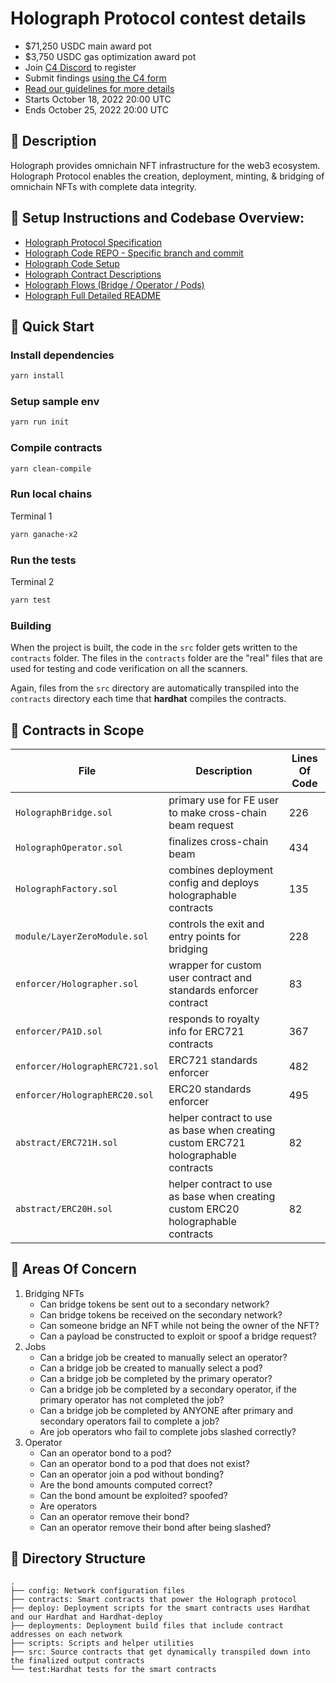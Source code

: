 # Holograph Protocol contest details

- $71,250 USDC main award pot
- $3,750 USDC gas optimization award pot
- Join [C4 Discord](https://discord.gg/code4rena) to register
- Submit findings [using the C4 form](https://code4rena.com/contests/2022-10-holograph-contest/submit)
- [Read our guidelines for more details](https://docs.code4rena.com/roles/wardens)
- Starts October 18, 2022 20:00 UTC
- Ends October 25, 2022 20:00 UTC

## 📃 Description

Holograph provides omnichain NFT infrastructure for the web3 ecosystem. Holograph Protocol enables the creation, deployment, minting, & bridging of omnichain NFTs with complete data integrity.

## 🧙 Setup Instructions and Codebase Overview:

- [Holograph Protocol Specification](https://docs.holograph.xyz/holograph-protocol/technical-specification)
- [Holograph Code REPO - Specific branch and commit](https://github.com/holographxyz/holograph-protocol/tree/c4_audit)
- [Holograph Code Setup](https://github.com/holographxyz/holograph-protocol/blob/c4_audit/README.md)
- [Holograph Contract Descriptions](https://github.com/holographxyz/holograph-protocol/blob/c4_audit/docs/CONTRACT_DESCRIPTIONS.md)
- [Holograph Flows (Bridge / Operator / Pods)](https://github.com/holographxyz/holograph-protocol/blob/c4_audit/docs/IMPORTANT_FLOWS.md)
- [Holograph Full Detailed README](https://github.com/holographxyz/holograph-protocol/blob/c4_audit/README_DETAILS.md)

## 🛫 Quick Start

### Install dependencies

```bash
yarn install
```

### Setup sample env

```bash
yarn run init
```

### Compile contracts

```bash
yarn clean-compile
```

### Run local chains

Terminal 1

```bash
yarn ganache-x2
```

### Run the tests

Terminal 2

```bash
yarn test
```

### Building

When the project is built, the code in the `src` folder gets written to the `contracts` folder. The files in the `contracts` folder are the "real" files that are used for testing and code verification on all the scanners.

Again, files from the `src` directory are automatically transpiled into the `contracts` directory each time that **hardhat** compiles the contracts.

## 🔎 Contracts in Scope

| File                           | Description                                                                        | Lines Of Code |
| ------------------------------ | ---------------------------------------------------------------------------------- | ------------- |
| `HolographBridge.sol`          | primary use for FE user to make cross-chain beam request                           | 226           |
| `HolographOperator.sol`        | finalizes cross-chain beam                                                         | 434           |
| `HolographFactory.sol`         | combines deployment config and deploys holographable contracts                     | 135           |
| `module/LayerZeroModule.sol`   | controls the exit and entry points for bridging                                    | 228           |
| `enforcer/Holographer.sol`     | wrapper for custom user contract and standards enforcer contract                   | 83            |
| `enforcer/PA1D.sol`            | responds to royalty info for ERC721 contracts                                      | 367           |
| `enforcer/HolographERC721.sol` | ERC721 standards enforcer                                                          | 482           |
| `enforcer/HolographERC20.sol`  | ERC20 standards enforcer                                                           | 495           |
| `abstract/ERC721H.sol`         | helper contract to use as base when creating custom ERC721 holographable contracts | 82            |
| `abstract/ERC20H.sol`          | helper contract to use as base when creating custom ERC20 holographable contracts  | 82            |

## 🤔 Areas Of Concern

1. Bridging NFTs
   - Can bridge tokens be sent out to a secondary network?
   - Can bridge tokens be received on the secondary network?
   - Can someone bridge an NFT while not being the owner of the NFT?
   - Can a payload be constructed to exploit or spoof a bridge request?
2. Jobs
   - Can a bridge job be created to manually select an operator?
   - Can a bridge job be created to manually select a pod?
   - Can a bridge job be completed by the primary operator?
   - Can a bridge job be completed by a secondary operator, if the primary operator has not completed the job?
   - Can a bridge job be completed by ANYONE after primary and secondary operators fail to complete a job?
   - Are job operators who fail to complete jobs slashed correctly?
3. Operator
   - Can an operator bond to a pod?
   - Can an operator bond to a pod that does not exist?
   - Can an operator join a pod without bonding?
   - Are the bond amounts computed correct?
   - Can the bond amount be exploited? spoofed?
   - Are operators
   - Can an operator remove their bond?
   - Can an operator remove their bond after being slashed?

## 📁 Directory Structure

```
.
├── config: Network configuration files
├── contracts: Smart contracts that power the Holograph protocol
├── deploy: Deployment scripts for the smart contracts uses Hardhat and our Hardhat and Hardhat-deploy
├── deployments: Deployment build files that include contract addresses on each network
├── scripts: Scripts and helper utilities
├── src: Source contracts that get dynamically transpiled down into the finalized output contracts
└── test:Hardhat tests for the smart contracts
```
